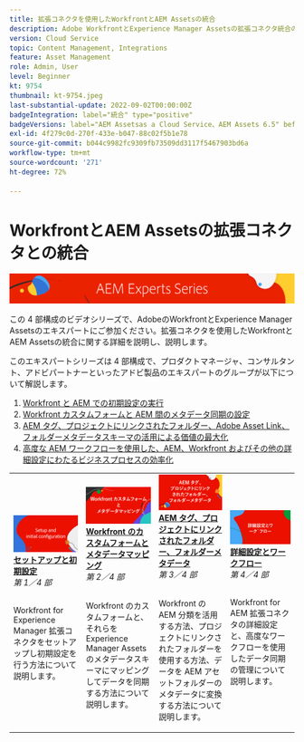 ```yaml
---
title: 拡張コネクタを使用したWorkfrontとAEM Assetsの統合
description: Adobe WorkfrontとExperience Manager Assetsの拡張コネクタ統合の基本について説明します。
version: Cloud Service
topic: Content Management, Integrations
feature: Asset Management
role: Admin, User
level: Beginner
kt: 9754
thumbnail: kt-9754.jpeg
last-substantial-update: 2022-09-02T00:00:00Z
badgeIntegration: label="統合" type="positive"
badgeVersions: label="AEM Assetsas a Cloud Service、AEM Assets 6.5" before-title="false"
exl-id: 4f279c0d-270f-433e-b047-88c02f5b1e78
source-git-commit: b044c9982fc9309fb73509dd3117f5467903bd6a
workflow-type: tm+mt
source-wordcount: '271'
ht-degree: 72%

---
```


# WorkfrontとAEM Assetsの拡張コネクタとの統合

![AEM エキスパートシリーズ](./assets/banner.png)

この 4 部構成のビデオシリーズで、AdobeのWorkfrontとExperience Manager Assetsのエキスパートにご参加ください。拡張コネクタを使用したWorkfrontとAEM Assetsの統合に関する詳細を説明し、説明します。

このエキスパートシリーズは 4 部構成で、プロダクトマネージャ、コンサルタント、アドビパートナーといったアドビ製品のエキスパートのグループが以下について解説します。

1. [Workfront と AEM での初期設定の実行](./setup.md)
2. [Workfront カスタムフォームと AEM 間のメタデータ同期の設定](./custom-forms.md)
3. [AEM タグ、プロジェクトにリンクされたフォルダー、Adobe Asset Link、フォルダーメタデータスキーマの活用による価値の最大化](./aem-tags-project-linked-folders-and-folder-metadata.md)
4. [高度な AEM ワークフローを使用した、AEM、Workfront およびその他の詳細設定にわたるビジネスプロセスの効率化](./advanced-settings-and-workflows.md)

<table>
  <td>
      <a href="./setup.md">
        <img alt="セットアップと初期設定" 
             src="./assets/setup.png">
      </a>
      <div>
         <a href="./setup.md"><strong>セットアップと初期設定</strong></a>
<br/><em>第 1／4 部</em>
      </div>
      <p>
        <br/>
Workfront for Experience Manager 拡張コネクタをセットアップし初期設定を行う方法について説明します。
      </p>
   </td>
   <!-- Workfront custom forms and metadata mapping -->
   <td>
      <a href="./custom-forms.md">
        <img alt="Workfront のカスタムフォームとメタデータマッピング" 
             src="./assets/custom-forms.png">
      </a>
      <div>
         <a href="./custom-forms.md"><strong>Workfront のカスタムフォームとメタデータマッピング</strong></a>
<br/><em>第 2／4 部</em>
      </div>
      <p>
        <br/>
Workfront のカスタムフォームと、それらを Experience Manager Assets のメタデータスキーマにマッピングしてデータを同期する方法について説明します。
      </p>
    </td>
    <!-- AEM Tags, project linked folders, and folder metadata -->
    <td>
      <a href="./aem-tags-project-linked-folders-and-folder-metadata.md">
        <img alt="AEM タグ、プロジェクトにリンクされたフォルダー、フォルダーメタデータ" 
             src="./assets/aem-tags.png">
      </a>
      <div>
         <a href="./aem-tags-project-linked-folders-and-folder-metadata.md"><strong>AEM タグ、プロジェクトにリンクされたフォルダー、フォルダーメタデータ</strong></a>
<br/><em>第 3／4 部</em> 
      </div>
      <p>
        <br/>
Workfront の AEM 分類を活用する方法、プロジェクトにリンクされたフォルダーを使用する方法、データを AEM アセットフォルダーのメタデータに変換する方法について説明します。
      </p>
   </td>   
   <!-- Advanced workflows -->
    <td>
      <a href="./advanced-settings-and-workflows.md">
        <img alt="詳細設定とワークフロー" 
             src="./assets/advanced.png">
      </a>
      <div>
         <a href="./advanced-settings-and-workflows.md"><strong>詳細設定とワークフロー</strong></a>
<br/><em>第 4／4 部</em>
      </div>
      <p>
        <br/>
Workfront for AEM 拡張コネクタの詳細設定と、高度なワークフローを使用したデータ同期の管理について説明します。
      </p>
   </td>
  </tr>  
</tbody></table>
